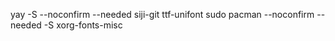 yay -S --noconfirm --needed siji-git ttf-unifont
sudo pacman --noconfirm --needed -S xorg-fonts-misc

